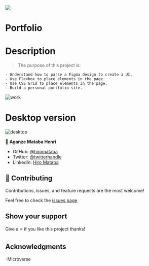![](https://img.shields.io/badge/Microverse-blueviolet)

# Portfolio

# Description

> The purpose of this project is:

    - Understand how to parse a Figma design to create a UI.
    - Use Flexbox to place elements in the page.
    - Use CSS Grid to place elements in the page.
    - Build a personal portfolio site.

![work](https://user-images.githubusercontent.com/75126481/120823644-eb926a80-c557-11eb-810c-2e6f6d4d071a.png)

# Desktop version

![desktop](https://user-images.githubusercontent.com/75126481/121486579-8e703c00-c9d1-11eb-8144-953fb2b26df7.png)

👤 **Aganze Mataba Henri**

- GitHub: [@hiromataba](https://github.com/hiromataba)
- Twitter: [@twitterhandle](https://twitter.com/MatabaHiro)
- LinkedIn: [Hiro Mataba](https://www.linkedin.com/in/hiro-mataba-1bb910209/)

## 🤝 Contributing

Contributions, issues, and feature requests are the most welcome!

Feel free to check the [issues page](https://github.com/hiromataba/Personal-Portfollio/issues).

## Show your support

Give a ⭐️ if you like this project thanks!

## Acknowledgments

-Microverse 

